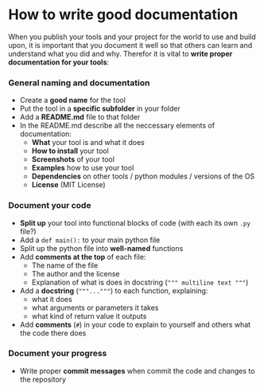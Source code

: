 # How to write good documentation

When you publish your tools and your project for the world to use and build upon, it is important that you document it well so that others can learn and understand what you did and why. Therefor it is vital to **write proper documentation for your tools**:

### General naming and documentation

- Create a **good name** for the tool
- Put the tool in a **specific subfolder** in your folder
- Add a **README.md** file to that folder
- In the README.md describe all the neccessary elements of documentation:
	- **What** your tool is and what it does
	- **How to install** your tool
	- **Screenshots** of your tool
	- **Examples** how to use your tool
	- **Dependencies** on other tools / python modules / versions of the OS
	- **License** (MIT License)
	
### Document your code
	
- **Split up** your tool into functional blocks of code (with each its own `.py` file?)
- Add a `def main():` to your main python file
- Split up the python file into **well-named** functions
- Add **comments at the top** of each file:
	- The name of the file
	- The author and the license
	- Explanation of what is does in docstring (` """ multiline text """ `)
- Add a **docstring** (`"""..."""`) to each function, explaining:
	- what it does
	- what arguments or parameters it takes
	- what kind of return value it outputs
- Add **comments** (`#`) in your code to explain to yourself and others what the code there does
 
### Document your progress 
 
- Write proper **commit messages** when commit the code and changes to the repository

